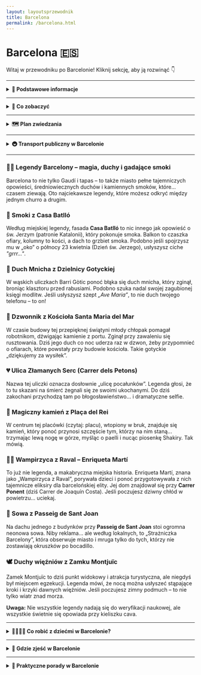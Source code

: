 ```yaml
---
layout: layoutsprzewodnik
title: Barcelona
permalink: /barcelona.html
---
```


# Barcelona 🇪🇸 

Witaj w przewodniku po Barcelonie! Kliknij sekcję, aby ją rozwinąć 👇


---

<details>
      <summary><strong>📌 Podstawowe informacje</strong></summary>

    <h3>🏔️ BARCELONA</h3>
    <p>Barcelona to miasto kontrastów: gotyckie zaułki, futurystyczne cuda Gaudiego i plaże w samym sercu miasta. Tu codzienność pachnie kawą, tapasami i morską bryzą. Idealna dla miłośników architektury, jedzenia i życia w zwolnionym tempie (ale bez przesady).</p>

    <h3>✈️ Jak się dostać?</h3>
    <p>Jeśli wybierasz się do Barcelony z Polski, najlepszą opcją jest lot samolotem. W zależności od miejsca, z którego startujesz, masz kilka opcji. Główne lotniska w Polsce, które oferują bezpośrednie połączenia do Barcelony to:</p>
    <ul>
      <li><strong>Warszawa:</strong> Lotnisko Chopina (WAW) - Z Warszawy regularnie latają tanie linie Ryanair oraz Wizz Air. Czas lotu to około 3 godziny.</li>
      <li><strong>Kraków:</strong> Lotnisko Balice (KRK) - Tanie linie takie jak Ryanair czy Wizz Air oferują loty do Barcelony kilka razy w tygodniu.</li>
      <li><strong>Gdańsk:</strong> Lotnisko im. Lecha Wałęsy (GDN) - Ryanair ma tu regularne połączenia do Barcelony, co sprawia, że Gdańsk staje się coraz popularniejszym punktem wyjazdowym.</li>
      <li><strong>Wrocław:</strong> Lotnisko Strachowice (WRO) - Tutaj Ryanair i Wizz Air oferują tanie bilety na trasie Wrocław-Barcelona.</li>
    </ul>
    <p>Większość połączeń z Polski to loty bezpośrednie, więc oszczędzisz czas. Czasami warto sprawdzić również opcje z przesiadkami, szczególnie gdy szukasz tańszych biletów.</p>

    <h3>🛫 Lotniska</h3>
    <p>Główne lotnisko Barcelony to <strong>Barcelona-El Prat (BCN)</strong>, które znajduje się tylko 12 km od centrum miasta. Z lotniska do miasta możesz dostać się:</p>
    <ul>
      <li><strong>Metrem:</strong> Linią L9 (pomarańczowa linia) – podjeżdżasz w 30 minut do centrum.</li>
      <li><strong>Autobusem:</strong> Aerobus – szybki i wygodny autobus, który łączy lotnisko z Placa Catalunya w około 35 minut.</li>
      <li><strong>Taksówką:</strong> Podróż taksówką kosztuje około 30-35 euro, a dojazd do centrum trwa około 20 minut, w zależności od ruchu.</li>
    </ul>
    <p>Warto dodać, że czasami tanie linie lotnicze latają na <strong>lotnisko Girona (GRO)</strong> lub <strong>Reus (REU)</strong>, które są oddalone od Barcelony o około 100 km. Z tych lotnisk kursują autobusy do Barcelony, ale podróż trwa około 1,5 godziny.</p>

    <h3>🏖️ Życie w Barcelonie</h3>
    <p>Dzień zaczyna się późno, a kończy jeszcze później. Obiad po 14:00, kolacja po 21:00 — i nikt się tym nie przejmuje. Latem ciepło jak w piekarniku, zimą chłodno, ale bez dramatów. Ludzie są przyjaźni, a kieszonkowcy szybsi niż Twoja reakcja na "okazję".</p>

  </details>

---

<details>
     <summary><strong>🏰 Co zobaczyć</strong></summary>

<details>
    <summary><strong>⛪ Sagrada Família-czyli "wciąż w budowie, ale już legendarna"</strong></summary>
    <p><strong>Współrzędne:</strong> <em>41.4036° N, 2.1744° E</em></p>
       
      <p>Wyobraź sobie, że Gaudí wpadł na pomysł zbudowania kościoła, który wygląda jak z innej planety. I tak powstała Sagrada Família, której budowa zaczęła się w 1882 roku, a skończyć się ma… nie wiadomo kiedy. Tak, to nie żart – ta budowla to prawdziwa długoterminowa inwestycja! W każdym razie, nawet bez zakończenia prac, jest absolutnym must-see w Barcelonie. </p>
<p>Wieże, które wyglądają jak olbrzymie, kaktusowe wzniesienia, fasady, które wcale nie przypominają tradycyjnych ścian kościelnych, a wnętrze, które przypomina katedrę, którą zaprojektowałby Picasso, gdyby miał ochotę zostać architektem. Sagrada Família to prawdziwy majstersztyk, który łączy elementy gotyku z fantastyką. Po prostu nie możesz tego pominąć – jeśli chcesz poczuć się jakbyś trafił do innej rzeczywistości!</p>
<p>A jeśli myślisz, że to tylko turystyczny punkt, to wiedz, że miejscowi traktują ją jak swoją dumę narodową. Więc jeśli chcesz uniknąć typowej turystycznej pułapki, spróbuj zatrzymać się na chwilę i patrzeć na szczegóły. Znajdziesz tu mnóstwo symboliki religijnej, ale także dziwacznych elementów, które nie do końca pasują do tradycyjnego kościoła. Warto zarezerwować bilety online, bo kolejki mogą przyprawić o zawrót głowy, a podczas zwiedzania wnętrza polecam nie tylko podziwiać witraże, ale i rozglądać się na boki – każdy szczegół ma swoją historię!</p>
<p>W skrócie: Sagrada Família to miejsce, które wciągnie cię na długo – nawet jeśli nie jesteś fanem architektury, Gaudí zadba o to, żebyś poczuł się jak w bajce. Ale pamiętaj – tu nie ma czegoś takiego jak „ostatni szlif”, bo ta budowla żyje i zmienia się na naszych oczach. Może i nie jest skończona, ale już teraz można powiedzieć, że jest absolutnym klejnotem Barcelony. W końcu, jak coś jest w budowie przez ponad 140 lat, to chyba mówi samo za siebie!</p>
</details>

<details>
    <summary><strong>🎨 Park Güell – Kolorowy Ogród!</strong></summary>
    <p><strong>Współrzędne:</strong> <em>41.4145° N, 2.1527° E</em></p>

    <p>Jeśli Gaudí miałby zaplanować idealny park do odpoczynku po ciężkim dniu w Barcelonie, to zdecydowanie wybrałby to miejsce. Park Güell to jak ogrodowa wersja Disneylandu, tylko zamiast miki i minnie, masz kolorowe mozaiki, a zamiast zamku – ławki, które wyglądają, jakby ktoś chciał je wyrzeźbić z klocków LEGO. I serio, to nie jest zwykły park – to kawałek sztuki, który postanowił zarazem być ogrodem. </p>
    <p>Po wejściu na teren parku od razu wita Cię olbrzymia mozaikowa jaszczurka. Tak, dobrze przeczytałeś: jaszczurka! I nie byle jaka – wygląda jak coś, co Gaudí stwierdził, że połączy z kosmiczną biżuterią. Na pewno nie spotkałeś jeszcze takiej jaszczurki na żadnym spacerze, no chyba że jesteś na safari, ale to już inna bajka.</p>
    <p>Jeśli będziesz miał ochotę usiąść na jednej z ław, to nie oczekuj zwykłej drewnianej siedzonki – Gaudí postanowił, że trzeba połączyć wygodę z kolorową magią. Ławki są krzywe, pełne mozaik i wyglądają tak, jakby ktoś pomyślał: „Czemu by nie zrobić z tego dzieła sztuki?” Cóż, Gaudí znał odpowiedź – czemu nie! A jeśli liczysz na miejsce do relaksu po intensywnym zwiedzaniu, to wiesz co? Właśnie tu możesz poczuć się jak na wakacjach, ale takich w kolorowym, surrealistycznym świecie. </p>
    <p>A co z widokiem? Ach, to już jest jak wisienka na torcie! Położony na wzgórzu park daje Ci widok na całe miasto – no bo czemu nie połączyć przyjemnego z pożytecznym? Oczywiście, nie obyło się bez kilku schodów i wzniesień, więc jeśli chcesz to zrobić w stylu Gaudíego, przygotuj się na lekki zadyszki – ale nie martw się, widok wynagrodzi każdy krok!</p>
    <p>Okej, kilka praktycznych wskazówek: wstęp do parku jest płatny, ale wiesz co? To Gaudí, musisz zapłacić, żeby poczuć tę bajkową magię. Poza tym, jeśli chcesz zobaczyć najfajniejsze zakamarki, najlepiej kupić bilety z wyprzedzeniem, bo inaczej będziesz musiał walczyć z turystycznymi tłumami (a nikt tego nie lubi). I pamiętaj – najlepsze zdjęcia zrobisz nie w standardowym selfie, ale przy mozaikowych jaszczurkach i zakręconych ławkach – na pewno zaszalejesz na Instagramie! </p>
    <p>Podsumowując: Park Güell to miejsce, w którym przyroda i sztuka spotykają się, żeby stworzyć coś zupełnie nieoczywistego. A jeśli kiedykolwiek pomyślałeś, że parki są nudne – to zapewniam cię, że tu na pewno tak nie będzie. W końcu kto by pomyślał, że park może wyglądać jak coś, co wyszło z wyobraźni artysty z przyszłości? Czas na wędrówkę po kolorowym świecie Gaudíego!</p>
</details>


<details>
    <summary><strong>🏛️ Dzielnica Gotycka (Barri Gòtic) – Gdzie historia i magia spotykają się na wąskich uliczkach!</strong></summary>
    <p><strong>Współrzędne:</strong> <em>41.3839° N, 2.1763° E</em></p>
        
<p>Barri Gòtic to jak podróż w czasie – tylko zamiast wehikułu czasu, masz do dyspozycji zabłąkane wąskie uliczki, które mogą z łatwością zmylić turystów (i miejscowych!). To miejsce, gdzie możesz poczuć się jak średniowieczny bohater, który przypadkowo trafił do XXI wieku. Ulice są pełne tajemnic, a każda kamienna ściana ma swoją historię do opowiedzenia – jeśli potrafisz ją wyczytać z jej zmarszczek i pęknięć. </p>
<p>Nie daj się jednak zmylić średniowiecznemu klimacikowi – mimo że Barri Gòtic jest jak zamek z bajki, to nie oczekuj tu księżniczek ani smoków (chyba że zapytasz kogoś o drogę, to może poczujesz się jak smoczy łowca w labiryncie). Warto zgubić się w tych uliczkach, bo każda z nich kryje jakieś niespodzianki: od katedry św. Eulalii po ukryte kawiarnie, które serwują najlepsze churros w Barcelonie. </p>
<p>Jeśli chodzi o zabytki, Barri Gòtic nie zawodzi. Przejdź się wzdłuż Placu Królewskiego, zerknij na gotyckie łuki, a potem wzbierz się na mały spacer do Katedry Św. Eulalii – jej witraże i gotycki styl sprawiają, że czujesz się jak na planie historycznego filmu (a przynajmniej chcesz pozować do zdjęć, jakbyś właśnie z niego wyszedł). </p>
<p>A jeśli myślisz, że jest tu tylko historia, to się grubo mylisz! W okolicach Barri Gòtic znajdziesz mnóstwo modnych barów, sklepików z pamiątkami i miejsc, które sprawiają, że turystyka ma też swoje nowoczesne oblicze. Więc tak, może i poczujesz się jak w średniowieczu, ale nie zapominaj, że wciąż jesteś w Barcelonie – a to miasto ma naprawdę dobry smak w połączeniu z historią.</p>
<p> W skrócie: Barri Gòtic to miejsce, które czaruje swoją atmosferą – stare kamienice, wąskie zaułki i niepowtarzalny klimat. Idealne do zgubienia się na kilka godzin i poczucia się jak bohater w średniowiecznej opowieści, tylko że bez smoka (no, chyba że chodzi o tłum turystów!).</p>
    
</details>

<details>
    <summary><strong>🌊 Plaża Barceloneta – piasek</strong></summary>
    <p><strong>Współrzędne:</strong> <em>41.3764° N, 2.1920° E</em></p>
            
      <p>Plaża Barceloneta to prawdziwa barcelońska ikona, która łączy miejską energię z nadmorskim relaksem. Piękny złocisty piasek, ciepła woda Morza Śródziemnego i widok na port – wszystko to sprawia, że jest to miejsce, które warto odwiedzić, nawet jeśli Twoje plany obejmują tylko godzinny odpoczynek. To tu spotkasz turystów, biegaczy, rowerzystów, a także lokalnych mieszkańców, którzy spędzają czas na plaży jakby to był ich drugi dom.</p>
<p>Możesz odpoczywać na leżaku, cieszyć się kąpielą w morzu lub po prostu przejść się wzdłuż promenady, podziwiając widoki i tętniące życiem okolice. Jeśli masz ochotę na prawdziwie barceloński klimat, zatrzymaj się w jednej z plażowych knajpek, spróbuj świeżej paelli lub innych owoców morza, a na zakończenie dnia zamów kieliszek orzeźwiającej sangrii – najlepiej w towarzystwie zachodzącego słońca, które sprawi, że ten moment będzie miał w sobie coś magicznego. </p>
<p>Oczywiście, Barceloneta to nie tylko relaks – to także miejsce pełne życia. O poranku wielu Barcelonczyków przychodzi tu na poranny jogging, a później plaża zamienia się w przestrzeń dla tych, którzy pragną skorzystać z uroków słońca i morza. Na plaży znajdziesz także liczne miejsca do gry w siatkówkę plażową, czy po prostu spędzania czasu z rodziną i przyjaciółmi. A jeśli marzysz o chwili dla siebie, wystarczy, że znajdziesz kawałek piasku i zanurkujesz w relaksie.</p>
<p>Wieczorem plaża zmienia się w magiczne miejsce – z każdą minutą słońce opada coraz niżej, malując niebo w odcieniach różu i pomarańczu. To idealny czas na spacer wzdłuż brzegu, a potem na chłodne piwo lub właśnie wspomnianą sangrię, którą pijesz, patrząc, jak niebo wchodzi w noc. Wokół zapada spokój, ale atmosfera tętni życiem, gdy ludzie zaczynają zbierać się na relaksujące wieczory nad morzem.</p>
<p>Plaża Barceloneta to także doskonała baza wypadowa do dalszego zwiedzania Barcelony, ale pamiętaj – nie spiesz się! Czas spędzony na tej plaży to nie tylko opalanie się, ale również zatrzymanie się na chwilę, by poczuć rytm tego miasta. A jeśli nie chcesz wracać do hotelu, to nie martw się – Barcelona ma dla Ciebie jeszcze wiele niespodzianek po zmroku!</p>  
</details>

<details>
    <summary><strong>🏰 Zamek Montjuïc</strong></summary>
    <p><strong>Współrzędne:</strong> <em>41.3636° N, 2.1656° E</em></p>

<p>Zamek Montjuïc to nie tylko historyczna twierdza, ale również miejsce, z którego roztacza się jeden z najlepszych widoków na Barcelonę – a w dodatku bez potrzeby wspinania się na najwyższe szczyty! Zamek, który stoi dumnie na wzgórzu Montjuïc, oferuje nie tylko ciekawą lekcję historii, ale także okazję, by poczuć się jak wojownik w średniowieczu... tylko że zamiast tarczy trzymasz aparat fotograficzny, bo widoki są naprawdę godne uwiecznienia.</p>
<p>Jest to miejsce pełne tajemnic, z małymi fortami, murami i basztami, które wytrzymały niejedną burzę (nie wspominając o licznych oblężeniach). Zamek pełnił różne funkcje na przestrzeni wieków – od twierdzy wojskowej po więzienie, ale dziś, na szczęście, pełni rolę atrakcji turystycznej, w której można spacerować i robić zdjęcia w iście "królewskim" stylu.</p>
<p>A jak już wspomniałem, wjazd na górę to prawdziwa przygoda – albo zdecydować się na spacer (jeśli masz dużo energii), albo wybrać wygodną opcję – kabelkę! Nie, nie ta z kiosku z pamiątkami – chodzi o kolejkę linową, która wznosi Cię na samą górę, zapewniając widok, który sprawi, że poczujesz się jak część jakiegoś średniowiecznego filmu. A po dotarciu na szczyt? Panoramiczny widok na Barcelonę, port i Morze Śródziemne – absolutnie zapierający dech!</p>
<p>Jeśli masz ochotę na chwilę odpoczynku po spacerze po zamku, nie zapomnij o ogrodach wokół. Montjuïc to także miejsce pełne zieleni, idealne na relaks przy widoku na miasto. I chociaż zamek może nie ma smoka, to ma za to coś, czego nie spotkasz w żadnej bajce – historyczną atmosferę, która w połączeniu z widokiem na Barcelonę sprawia, że poczujesz się jak odkrywca w pełnej krasie. </p>
<p>W skrócie: Zamek Montjuïc to jedno z tych miejsc, które łączą historię, piękno i widoki. To idealna okazja, by połączyć naukę z przyjemnością (i to bez wspinania się po stromych wzgórzach, jeśli nie masz ochoty na wyzwania!).</p>
</details>

<details>
    <summary><strong>🛍️ La Rambla – Ulica...!</strong></summary>
    <p><strong>Współrzędne:</strong> <em>41.3809° N, 2.1730° E</em></p>
        
<p>La Rambla to serce Barcelony – szeroka, pełna ludzi, straganów i kawiarni ulica, która zdaje się nie mieć końca. To tutaj znajdziesz turystów, lokalnych mieszkańców, ulicznych artystów i sprzedawców, którzy nie wiedzą, co to „przerwa na kawę”. Można by powiedzieć, że to najlepsze miejsce na to, by poczuć puls miasta – dosłownie! Od rana do wieczora, La Rambla żyje pełnią życia, a Ty, jako turysta, masz okazję zanurzyć się w tej kolorowej, nieco chaotycznej atmosferze.</p>
<p>Jest to także świetne miejsce, by poczuć się jak prawdziwy barcelończyk – przechadzając się wśród straganów z kwiatami, pamiątkami, a także szukając prawdziwego skarbu – przepysznych tapas. No i oczywiście, nie zapomnij zatrzymać się na chwilę przy ulicznych artystach. Tutaj znajdziesz malarzy, tancerzy flamenco, a także tych, którzy potrafią zaskoczyć Cię swoją kreatywnością. To miejsce, w którym z pewnością nie będziesz się nudzić – za każdym rogiem czeka coś nowego.</p>
<p>Chociaż La Rambla to idealne miejsce do spacerów, pamiętaj, że to też mekka dla turystów. Zatem, gdy już poczujesz się zmęczony wędrówką, zawsze możesz usiąść w jednej z uroczych kawiarni i spróbować lokalnych przysmaków. Warto też zajrzeć do Mercado de la Boqueria – kolorowego, pełnego smaków i zapachów rynku, który wprost woła o to, by spróbować wszystkiego, co ma do zaoferowania. I tak, możemy to powiedzieć – jeśli nie próbujesz hamulca w Boquerii, to nie byłeś na La Rambli!</p>
<p>Wieczorem La Rambla zmienia się w trochę inny świat – świat, który żyje barwami świateł, muzyki i zapachów. Wciąż tętniąca życiem, ale nieco bardziej leniwa, bardziej romantyczna. To wtedy, gdy spacerując wzdłuż tej najsłynniejszej ulicy, czujesz, że Barcelona rozświetla się nie tylko lampami, ale i atmosferą. Wieczorny spacer po La Rambli to prawdziwie magiczny moment – wtedy naprawdę poczujesz, że jesteś w stolicy Katalonii.</p>
<p>Podsumowując: La Rambla to ulica, która nie pozwoli Ci przejść obojętnie. To miejsce, gdzie wszystko się dzieje, gdzie czujesz się częścią tego barcelońskiego spektaklu. Jeśli nie byłeś na La Rambli, to jakbyś nie odwiedził Barcelony!</p>
 
</details>

<details>
    <summary><strong>🍓 Mercat de Sant Josep de la Boqueria – Raj dla smakoszy</strong></summary>
<p><strong>Współrzędne:</strong> <em>41.3826° N, 2.1722° E</em></p>

   <p>Jeśli chcesz poczuć prawdziwy smak Barcelony (i nie chodzi tu tylko o sangrię!), to Mercat de la Boqueria jest absolutnie obowiązkowym punktem na Twojej liście. Ten kolorowy, pełen zapachów i smaków rynek spożywczy to prawdziwy raj dla każdego, kto kocha jedzenie – i to nie tylko na talerzu, ale i w powietrzu! Znajdziesz tu wszystko: od świeżych owoców morza, przez warzywa, po najdziwniejsze przyprawy, które prawdopodobnie nie miałyby prawa istnieć, gdyby nie fantazja katalońskich kucharzy.</p>
<p>Przechadzając się po stoiskach, poczujesz się jak dziecko w sklepie z cukierkami – w końcu, kto by się nie ucieszył z miski świeżych jagód, pachnących truskawek, a do tego pysznych owoców tropikalnych, których nawet nie możesz wymówić po katalońsku? Ale nie martw się, tu wszyscy są przyjaźni, a język jedzenia jest uniwersalny. Zatrzymaj się przy stoisku z lokalnymi wędlinami, spróbuj jamónu ibérico (jeśli nie spróbujesz, to chyba nie byłeś w Hiszpanii!) lub zanurz się w oceanie oliwek – najlepszych, jakich nie znajdziesz w żadnym supermarkecie.</p>
<p>A jeśli jesteś fanem gotowania, to Boqueria to także kopalnia inspiracji! Możesz nie tylko kupić produkty, ale też spróbować lokalnych przysmaków na miejscu. Warto usiąść przy jednym ze stołów, zamówić przepyszną paellę lub tapas, a potem zanurzyć się w atmosferze tego niezwykłego miejsca. I tak, w tym miejscu nie da się nie poczuć się jak prawdziwy barceloński smakosz – a co najlepsze, możesz od razu zobaczyć, jak kulinarne czary się dzieją.</p>
<p>Jest tu także mnóstwo stoisk z sokami, smoothie i świeżymi owocami, które świetnie orzeźwiają w upalne dni. Idealne na chwilę odpoczynku, kiedy po godzinach zwiedzania zaczynasz czuć, że odrobina energii z owoców tropikalnych jest dokładnie tym, czego potrzebujesz, by przejść na kolejny poziom odkrywania Barcelony.</p>
<p>Boqueria to nie tylko targ, to także kawałek kultury, w którym Barcelona oddaje hołd swojej pasji do jedzenia i lokalnym tradycjom. Jeśli kochasz dobre jedzenie, będziesz tu jak w niebie – a jeśli nie, to przygotuj się na totalną zmianę zdania!</p>

</details>

<details>
    <summary><strong>🏟️ Camp Nou – po prostu STADION</strong></summary>
    <p><strong>Współrzędne:</strong> <em>41.3809° N, 2.1228° E</em></p>

    <p>Camp Nou to nie tylko stadion – to świątynia piłki nożnej, mecca dla każdego fana FC Barcelony. I nie ważne, czy jesteś zagorzałym kibicem, czy po prostu turystą, który nie zna się na piłce nożnej – wchodząc na ten stadion, poczujesz się, jakbyś stąpał po świętej ziemi. To tutaj padają najpiękniejsze bramki, to tu rozbrzmiewa "Visca el Barça" (choć prawdopodobnie nie zaśpiewasz tego jak Lionel Messi, ale próbuj!), a emocje sięgają zenitu podczas każdego meczu.</p>
<p>Jeśli wiesz, co to znaczy „dobry mecz” (a jeśli nie, to znaczy, że po wizycie w Camp Nou na pewno się dowiesz), to koniecznie wybierz się na wycieczkę po stadionie. Bo stadion to nie tylko boisko – to także muzeum, które przeniesie Cię przez historię Barçy. Zobaczysz trofea, które wygrywała drużyna, koszulki legend takich jak Messi, Xavi czy Iniesta i poczujesz się, jakbyś był częścią tej historii. To doświadczenie dla każdego fana, który choć raz marzył o tym, by poczuć się jak gwiazda.</p>
<p>Warto wiedzieć, że Camp Nou nie jest tylko dla tych, którzy rozumieją zasady futbolu. To także dla tych, którzy po prostu chcą poczuć tę atmosferę – wyobraź sobie, że siedzisz na trybunach, a tłum wiwatuje, bo właśnie padła bramka (i może nawet sam Messi strzelił – ale kto wie, bo Barcelona ma wielu wspaniałych graczy!). Nawet jeśli nie masz pojęcia, co to jest „offside”, to po wizycie w Camp Nou zrozumiesz, co to znaczy pasja do piłki nożnej.</p>
<p>A jeśli uda Ci się złapać mecz w czasie swojej wizyty, to przygotuj się na prawdziwe emocje! Stadion tętni życiem, a kibice Barçy to prawdziwi mistrzowie w kibicowaniu – z szalikiem w ręku i gardłami gotowymi na głośny doping. A po meczu? Będziesz musiał jeszcze długo opowiadać wszystkim, jak to było – bo Camp Nou to przeżycie, które zostaje z Tobą na długo.</p>
<p>Podsumowując: Camp Nou to nie tylko stadion – to prawdziwe przeżycie dla każdego, kto kocha piłkę nożną, Barcelonę, a nawet dla tych, którzy po prostu chcą poczuć tę niesamowitą atmosferę. Kiedy już tam będziesz, na pewno poczujesz się jak część jednej z najwspanialszych drużyn piłkarskich na świecie.</p>
 
</details>

<details>
  <summary><strong>🏛️ Łuk Triumfalny w Barcelonie – Tu nikt z nikim nie walczył. Po prostu postawili łuk na chwałę piękna!</strong></summary>
  <p><strong>📍 Współrzędne:</strong> 41.3911° N, 2.1807° E</p>
   <p>Łuk Triumfalny w Barcelonie to nie tylko pomnik, to także duma miasta, która jak na ironię... nie została zbudowana na cześć żadnej bitwy! Tak, dokładnie – żadnego wroga nie pokonano, nikt nie został spektakularnie zwyciężony. Ten elegancki czerwony łuk powstał w 1888 roku na potrzeby Wystawy Światowej, by powitać gości i pokazać, że Katalończycy potrafią zrobić wrażenie bez potrzeby wyciągania mieczy. Szacunek, prawda?</p>
  <p>W dodatku, zamiast standardowej militarnej pompy, łuk ozdobiono motywami symbolizującymi rolnictwo, przemysł, handel i sztukę. Czyli takie "Witamy, u nas jest fajnie!" w kamiennej wersji. Idąc aleją Passeig de Lluís Companys pod sam łuk, masz okazję zrobić sobie zdjęcie, na którym wyglądasz jak prawdziwy zwycięzca życia – nawet jeśli jedyne, co wygrałeś dziś, to ostatnie miejsce w kolejce po lody.</p>
  <p>To także idealne miejsce na mały spacer, piknik albo chwilę chilloutu. Możesz przysiąść na trawie, napić się kawy z pobliskiej kawiarenki i poczuć ten luz, który w Barcelonie wchodzi w żyły szybciej niż sangria po zachodzie słońca. A przy dobrej pogodzie (czyli prawie codziennie), Łuk Triumfalny wygląda jeszcze bardziej bajecznie na tle błękitnego nieba.</p>
  <p>Podsumowując: jeśli chcesz poczuć się jak zdobywca Barcelony bez konieczności wchodzenia na żadną górę – ten łuk czeka na Ciebie z otwartymi ramionami. No dobra, z otwartym przejściem!</p>
</details>

<details>
  <summary><strong>🌳 Parc dels Til·lers – Mały zielony azyl</strong></summary>
  <p><strong>📍 Współrzędne:</strong> 41.3878° N, 2.1915° E</p>
  <p>Jeśli marzysz o chwili spokoju w Barcelonie (tak, da się!), to Parc dels Til·lers czeka na Ciebie z otwartymi ramionami... a właściwie z otwartymi alejkami pachnącymi lipami. Niby niewielki, niby niepozorny, a jednak potrafi zatrzymać na chwilę nawet najbardziej rozbieganych turystów.</p>
  <p>W samym środku parku znajdziesz uroczą fontannę — nie taką spektakularną jak Font Màgica na Montjuïc, ale za to szczerze kojącą. Idealne miejsce, żeby usiąść, zamknąć oczy i przez chwilę udawać, że jesteś lokalnym poetą lub bohaterem slow-motion reklamy wody mineralnej. Plusk wody, cień lip i lekki wietrzyk – to wszystko sprawia, że aż chce się wyciągnąć nogi, otworzyć książkę albo po prostu kontemplować życie, czyli robić to, w czym Hiszpanie są absolutnymi mistrzami.</p>
  <p>Pro tip: weź sobie małą kawę na wynos albo butelkę sangrii (dla bardziej zaawansowanych podróżników) i zrób własny mini-piknik. W Barcelonie nawet takie drobne momenty mają smak wakacyjnej magii!</p>
</details>

<details>
  <summary><strong>🏛️ Plaça d'Espanya – wielkie rondo</strong></summary>
  <p><strong>📍 Współrzędne:</strong> 41.3750° N, 2.1492° E</p>
  <p>Jeśli myślisz, że ronda są nudne, to jeszcze nie widziałeś tego barcelońskiego kolosa! Tu asfalt tańczy wokół gigantycznej fontanny, a każda uliczka wygląda jak zaproszenie do kolejnej przygody.</p>
  <p>Plac powstał na Wystawę Światową w 1929 roku i od tamtej pory nieźle się trzyma, dumnie pokazując turystom i mieszkańcom, że rozmach to drugie imię Barcelony. Kręcą się tu autobusy, skutery, taksówki, a w powietrzu unosi się ten niepowtarzalny miks miejskiego chaosu i hiszpańskiego luzu.</p>
  <p>Na środku znajdziesz dostojną fontannę, która wygląda jak scenografia do antycznego spektaklu. Serio, gdybyś ubrał się w togę i zrobił poważną minę, nikt by się nawet nie zdziwił. Chociaż bardziej prawdopodobne jest to, że po prostu będziesz próbować nie zostać rozjechanym przez zachwyconych kierowców szukających najlepszego miejsca na zdjęcie.</p>
  <p>Rzut beretem stąd widać także **Arenas de Barcelona** — dawną arenę walk byków, którą Hiszpanie zamienili w centrum handlowe, bo nawet byki w Barcelonie wiedzą, że czasem warto zmienić branżę. Wjedź windą na dach i zobacz panoramę placu z góry — gwarantowane „wow” i świetne miejsce na selfie bez tłumu w tle.</p>
  <p>Gdy słońce zacznie chylić się ku zachodowi, koniecznie idź w stronę alei prowadzącej na wzgórze Montjuïc. Wieczorem rusza tam **Magiczna Fontanna** — spektakl światła, muzyki i wody, który sprawia, że nawet największy sceptyk zamienia się w zachwyconego dziecka. A jeśli zabierzesz ze sobą butelkę sangrii i coś dobrego do podgryzania, masz szansę na własną prywatną fiestę pod gwiazdami.</p>
  <p>Podsumowując: Plaça d'Espanya to taki barceloński start do wielkich rzeczy. Zaczniesz tu spacer, a skończysz... kto wie? W Barcelonie wszystko jest możliwe!</p>
</details>


<details>
  <summary><strong>⚓ Port w Barcelonie – szum fal</strong></summary>
  <p><strong>📍 Współrzędne:</strong> 41.3727° N, 2.1840° E</p>
  <p>Spacer po porcie to taki obowiązkowy punkt programu — trochę jak tapas do wina albo siesta po obiedzie. Z jednej strony eleganckie jachty, które wyglądają, jakby każdy z nich miał własnego szefa kuchni i masażystę. Z drugiej strony wędrowcy z plecakami, rowerzyści i sprzedawcy kokosów, bo przecież w Barcelonie wszyscy mieszczą się w jednym kadrze życia.
  Tutaj nikt się nie spieszy — czas płynie wolniej, a fale leniwie rozbijają się o nabrzeże, jakby chciały ci powiedzieć: „Zwolnij, jesteś na wakacjach!”.</p>
  <p>Masz ochotę na coś więcej? Wskocz na drewniany mostek Rambla de Mar, który lekko kołysze się pod nogami, i poczuj się jak prawdziwy odkrywca zmierzający do skarbów Starego Portu. A jeśli złapie Cię głód przygody (albo zwykły głód), w pobliżu czeka Oceanarium i mnóstwo restauracji serwujących owoce morza tak świeże, że chyba jeszcze pamiętają pływanie.</p>
  <p>W okolicy znajdziesz też pomnik Kolumba, który z wyciągniętą ręką wskazuje... nie, nie Amerykę. Raczej najbliższy bar z tapasami. 😉</p>
  <p>Wieczorem port nabiera magicznego klimatu — światła odbijają się w wodzie, słychać szum rozmów i stukot kieliszków, a nad głowami leniwie przemykają mewy. Idealne miejsce na powolny spacer, szybkie lody albo marzenia o kupnie jachtu... choćby na chwilę!</p>
<p>Chcesz widok jak z pocztówki? Usiądź na ławce, zamów kawę (albo coś mocniejszego — jesteśmy na urlopie!), i obserwuj, jak słońce powoli chowa się za linią jachtów, barwiąc niebo na wszystkie możliwe odcienie różu i pomarańczu. Barceloneta tętni wtedy innym życiem, a morze zaczyna szepczeć swoje wieczorne historie.</p>
<p>Podsumowując: Port w Barcelonie to idealne miejsce, żeby na chwilę zgubić mapę, dać się ponieść chwili... i może nawet zaplanować kolejną podróż. Bo w takim miejscu trudno się nie zakochać!</p>

</details>
   
<details>
    <summary><strong>🕵️‍♂️ Sekretne miejsca Barcelony</strong></summary>

<details>
        <summary><strong>⛲ Plac Sant Felip Neri</strong></summary>
        <p>📍 Współrzędne: 41.3832, 2.1755</p>
        <p>Maleńki, cichy plac z dramatyczną historią i śladami po kulach. Łap melancholię między kawą a paellą.</p>
        <p><strong>Dojazd:</strong> Metro Jaume I (L4) lub Liceu (L3)</p>
</details>

<details>
        <summary><strong>🌿 Ogrody Mossèn Costa i Llobera</strong></summary>
        <p><strong>📍 Współrzędne:</strong> 41.3680° N, 2.1655° E</p>
        <p>Jeśli kiedykolwiek marzyłeś o spacerze po pustyni... w środku Barcelony, to witaj w Ogrodach Mossèn Costa i Llobera! Kaktusy wszędzie, klimat jak z westernu i niemal zerowe tłumy. Idealne miejsce, by złapać oddech... i zrobić selfie z kaktusem większym od siebie.</p>
</details>

<details>
        <summary><strong>🏰 Bunkers del Carmel</strong></summary>
        <p><strong>📍 Współrzędne:</strong> 41.4180° N, 2.1650° E</p>
        <p>Chcesz zobaczyć najlepszą panoramę Barcelony? Zapomnij o drogich tarasach widokowych! Wspinaj się na Bunkers del Carmel — dawne fortyfikacje z czasów wojny domowej, dziś mekka pikników, gitarowych koncertów i zachodów słońca, które wyglądają jakby ktoś wylał złotą farbę na całe miasto.</p>
</details>

<details>
        <summary><strong>🌊 Plaża Platja de la Mar Bella</strong></summary>
        <p><strong>📍 Współrzędne:</strong> 41.4040° N, 2.2080° E</p>
        <p>Marzysz o plażowaniu z dala od selfie-sticków i wielkich parawanów? Platja de la Mar Bella to idealne miejsce! Czasem trochę alternatywne, czasem szalone, ale zawsze z luzem i uśmiechem. Poza tym — sangria smakuje tu lepiej. Naukowo udowodnione (przez lokalnych plażowiczów).</p>
</details>

<details>
        <summary><strong>🕍 Plac Sant Felip Neri</strong></summary>
        <p><strong>📍 Współrzędne:</strong> 41.3836° N, 2.1757° E</p>
        <p>Ukryty klejnot w samym sercu Dzielnicy Gotyckiej. Cisza, historia i delikatne echo dawnych czasów. Idealne miejsce, by na chwilę usiąść, zamknąć oczy i poczuć Barcelonę bez gwaru i pośpiechu.</p>
</details>

<details>
        <summary><strong>🚇 Stacja metra „fantom” Gaudí</strong></summary>
        <p>Stacja metra, której nie otwarto! Tajemnicze perony ukryte pod linią L5. Idealne dla miłośników miejskich legend.</p>
        <p><strong>Dojazd:</strong> Metro Sagrada Família (L2, L5) — stacja ukryta obok!</p>
        <p>📍 Współrzędne: 41.4036, 2.1744</p>
</details>

<details>
        <summary><strong>🪞 Magiczny sklep El Rei de la Màgia</strong></summary>
        <p>Najstarszy sklep z magią w Barcelonie. Od kapeluszy po królicze sztuczki — kupisz tam wszystko oprócz własnego zniknięcia.</p>
        <p><strong>Dojazd:</strong> Metro Urquinaona (L1, L4)</p>
        <p>📍 Współrzędne: 41.3891, 2.1726</p>
</details>

<details>
        <summary><strong>🧙‍♂️ Ulica Carrer de les Mosques</strong></summary>
        <p>Wąziutka uliczka z tajemniczą nazwą („ulica much”) i średniowiecznym klimatem. Idealne miejsce na mikro przygodę!</p>
        <p><strong>Dojazd:</strong> Metro Jaume I (L4)</p>
        <p>📍 Współrzędne: 41.3843, 2.1790</p>
</details>
</details>
</details>
      
---

<details>
  <summary><strong>🗺️ Plan zwiedzania</strong></summary>

  <details>
  <summary><strong>📅 Plan zwiedzania Barcelony – 1 dzień</strong></summary>

  <<p><strong>Styl:</strong> Spacerowy z opcją „ochów” przy każdej mozaice. Idealny na pierwszy kontakt z miastem i poczucie jego klimatu.</p>

  <h3>Sagrada Família</h3>
  <p>Zaczynamy mocno – arcydzieło Gaudíego. Kup bilet wcześniej, bo kolejki są epickie. W środku wygląda jak kosmiczna katedra, a witraże robią robotę lepszą niż filtry na Instagramie.</p>

  <h3>Spacer po Avinguda Gaudí</h3>
  <p>Miły deptak z widokiem na bazylikę, prowadzący w stronę modernistycznego <strong>Szpitala Sant Pau</strong>. Tak, nawet szpital tu wygląda jak muzeum.</p>

  <h3>Passeig de Gràcia: Casa Batlló i Casa Milà (La Pedrera)</h3>
  <p>Przenieś się do świata falujących balkonów i kolorowych mozaik. Warto zajrzeć chociaż do jednej z tych kamienic (Batlló bardziej bajkowa, Milà bardziej surowa).</p>

  <h3>Obiad w okolicach Plaça de Catalunya</h3>
  <p>Tapasy? Paella? A może bocadillo z jamón ibérico? Wybierz coś lokalnego – siesta Ci się należy.</p>

  <h3>La Rambla i Mercat de la Boqueria</h3>
  <p>Spacer wśród tłumów, kwiatów, mimów i okazjonalnych kieszonkowców (pilnuj torebki!). Wpadnij do kolorowego targu Boqueria na sok z mango lub coś bardziej „zapachowego”.</p>

  <h3>Dzielnica Gotycka (Barri Gòtic)</h3>
  <p>Zgub się celowo w labiryncie średniowiecznych uliczek. Odwiedź <strong>Katedrę św. Eulalii</strong>, zajrzyj na <strong>Placa del Rei</strong> i poszukaj magicznego kamienia.</p>

  <h3> Chill przy Plaça Reial</h3>
  <p>Palmy, arkady, muzyka uliczna – idealne miejsce na kawę lub sangrię. Usiądź, patrz na ludzi i udawaj, że tu mieszkasz.</p>

  <h3>Kolacja / zachód słońca przy plaży Barceloneta</h3>
  <p>Zakończ dzień spacerem nad morzem. Usiądź przy jednej z nadmorskich knajpek, zamów tapas, a potem idź na plażę zobaczyć zachód słońca. Idealne zakończenie pierwszego dnia!</p>

  <p><strong>Bonus:</strong> Jeśli masz jeszcze siłę – zajrzyj do jednego z barów z muzyką flamenco albo przejdź się jeszcze raz nocą pod Sagradę – robi magiczne wrażenie.</p>
</details>

<details>
<summary><strong>📅 Plan zwiedzania Barcelony – 2 dzień</strong></summary>

  <p><strong>Styl:</strong> Relaks, kolory, kawiarnie i spacer wśród palm. Bez gonitwy – tylko dobre widoki i dobry nastrój.</p>

  <h3>🌳 Park Güell</h3>
  <p>Rozpocznij dzień od magicznego świata Gaudíego. Kolorowa salamandra, zakręcona ławka i bajkowe kolumny – to jak z wizji sennej architekta z fantazją. Kup bilet online, żeby uniknąć kolejek. Po zwiedzaniu – czas na kawę lub sok z pomarańczy przy wejściu.</p>

  <h3>🌿 Spacer po dzielnicy Gràcia</h3>
  <p>Po wyjściu z parku powędruj w dół do dzielnicy Gràcia. To małe miasteczko w mieście – pełne placyków, lokalnych barów i uliczek z muralami. Przysiądź na <strong>Plaça del Sol</strong> albo <strong>Plaça de la Vila de Gràcia</strong> i poobserwuj lokalne życie – tu dzieci bawią się na skwerach, a starsi panowie grają w domino.</p>

  <h3>🍴 Lunch w Gràcia</h3>
  <p>Wybierz jedną z tutejszych knajpek – są mniej turystyczne, bardziej domowe. Tapasy z patatas bravas, croquetas i tortilla española smakują tu jakoś lepiej. Możesz też spróbować kuchni wegańskiej, która ma tu silną reprezentację.</p>

  <h3>🏛️ Casa Vicens</h3>
  <p>Jeśli masz jeszcze ochotę na Gaudíego, zajrzyj do <strong>Casa Vicens</strong> – mniej znany, ale niesamowity dom w stylu orientalnym i modernistycznym. To jeden z jego pierwszych projektów i prawdziwy rarytas dla fanów architektury.</p>

  <h3>☕ Kawa i chill przy Passeig de Sant Joan</h3>
  <p>Na zakończenie dnia polecam spacer w stronę <strong>Passeig de Sant Joan</strong> – mniej zatłoczony niż Passeig de Gràcia, z przytulnymi kawiarniami i lodziarniami. Idealne miejsce na popołudniowy relaks i obserwację miejskiego życia z perspektywy stolika.</p>

  <p><strong>Opcjonalnie:</strong> Jeśli wieczorem masz jeszcze energię – rzut beretem stąd jest <strong>La Sagrada Família</strong>. Nawet jeśli już ją widziałeś – nocą podświetlona wygląda magicznie i można ją podziwiać z zewnątrz bez tłumów.</p>
</details>

<details>
<summary><strong>📅 Plan zwiedzania Barcelony – 3 dzień</strong></summary>
      
  <p><strong>Styl:</strong> Widoki, przyroda, trochę historii i leniwe spacery nad morzem. Idealne na trzeciego dnia, kiedy nogi już trochę protestują.</p>

  <h3>🚠 Wjazd na wzgórze Montjuïc</h3>
  <p>Rano wjedź na Montjuïc kolejką linową (teleferic) albo skorzystaj z funicularu. Widoki podczas przejazdu są już same w sobie atrakcją! Montjuïc to zielone wzgórze pełne ogrodów, muzeów i zamków.</p>

  <h3>🏰 Zamek Montjuïc</h3>
  <p>Na szczycie znajdziesz dawną fortecę z widokiem na cały port i miasto. Spaceruj po murach, zrób milion zdjęć i poczuj powiew historii (i wiatru).</p>

  <h3>🌺 Ogrody Montjuïc</h3>
  <p>Nie śpiesz się! Zajrzyj do Ogrodu Cactusów (Jardins de Mossèn Costa i Llobera) – setki kaktusów z całego świata, z widokiem na morze. Albo wybierz magiczne Jardins de Laribal, pełne fontann, schodków i cienia.</p>

  <h3>🎨 Fundacja Miró lub Narodowe Muzeum Sztuki Katalonii (MNAC)</h3>
  <p>Jeśli masz ochotę na odrobinę sztuki, zajrzyj do Fundacji Miró (sztuka nowoczesna) albo do ogromnego MNAC – samo wejście do muzeum wygląda jak pałac. Nawet jeśli nie chcesz zwiedzać wystaw, z placu przed MNAC rozciąga się fenomenalny widok na Barcelonę.</p>

  <h3>⛲ Magiczna Fontanna (Font Màgica)</h3>
  <p>Jeśli zostaniesz do wieczora, czeka Cię spektakl świateł, muzyki i wody przy Magicznej Fontannie. (Uwaga: pokazy odbywają się tylko w określone dni – warto sprawdzić wcześniej).</p>

  <h3>🌴 Spacer nadmorski przy Barcelonecie</h3>
  <p>Po południu lub wieczorem przejedź w stronę plaży Barceloneta. Spokojny spacer promenadą, lody albo drink w jednym z nadmorskich barów to idealne zakończenie dnia. Plaża, surfersi i zachód słońca – klasyka Barcelony.</p>

  <p><strong>Tip:</strong> Jeśli lubisz mniej turystyczne miejsca, idź dalej promenadą w stronę plaż <strong>Nova Icaria</strong> lub <strong>Bogatell</strong> – jest tam mniej tłoczno niż przy Barcelonecie.</p>
</details>

<details>
<summary><strong>📅 Plan zwiedzania Barcelony – 4 dzień</strong></summary>
  <p><strong>Styl:</strong> Odkrywanie mniej turystycznych miejsc, klimatyczne uliczki, lokalne bary, nietypowe widoki – Barcelona z innej perspektywy.</p>

  <h3>🏙️ El Born – artystyczna dzielnica</h3>
  <p>Rozpocznij dzień spacerem po El Born – wąskie uliczki, kawiarnie, sklepy z rękodziełem i sztuka na każdym rogu. Zatrzymaj się przy <strong>Santa Maria del Mar</strong> – gotyckiej perle z pięknymi witrażami i spokojnym wnętrzem. A potem wybierz się do <strong>Picasso Museum</strong> – po drodze zobaczysz także popularny <strong>Mercat del Born</strong> (stary rynek przekształcony w centrum kultury).</p>

  <h3>🧩 Bunkers del Carmel – widoki jak z pocztówki</h3>
  <p>Jeśli chcesz poczuć się jak lokalny, to Bunkers del Carmel to idealne miejsce. Niegdyś punkt obronny z czasów wojny domowej, dziś to świetne miejsce na piknik, spacer i absolutnie fenomenalne widoki na całe miasto. Z tego miejsca Barcelonę widać jak na dłoni – idealne na zdjęcia!</p>

  <h3>🍷 Lunch w Poblenou – hipsterska dzielnica</h3>
  <p>Przenieś się do Poblenou, gdzie sztuka i nowe technologie spotykają się z przemysłowym stylem. To doskonałe miejsce na lunch – znajdziesz tu mnóstwo klimatycznych restauracji i kawiarni. Polecam spróbować tapas w jednym z barów przy <strong>Rambla de Poblenou</strong>, a później zerknij na <strong>Parc del Centre del Poblenou</strong> – piękny park z rzeźbami i nowoczesną architekturą.</p>

  <h3>🏛️ Muzeum Designu w Poblenou</h3>
  <p>Jeśli masz ochotę na muzeum, to <strong>Muzeum Designu</strong> w Poblenou jest fantastyczną opcją. To połączenie sztuki użytkowej, grafiki i designu. Ekspozycje zmieniają się, więc warto zajrzeć. Jeśli nie masz ochoty na muzeum, przejdź się po okolicy i zobacz futurystyczne budynki, które kontrastują z tradycyjną Barceloną.</p>

  <h3>🌅 Zachód słońca na plaży Mar Bella</h3>
  <p>Kończ dzień na plaży Mar Bella, znanej z luźnej atmosfery i widoków na zachodzące słońce. To świetne miejsce na odpoczynek, zwłaszcza jeśli chcesz poczuć bardziej lokalny klimat. Wieczorem zrelaksuj się przy drinku lub po prostu posiedź na piasku, słuchając fal.</p>

  <p><strong>Tip:</strong> Mar Bella jest popularna wśród lokalnych, a mniej turystyczna niż Barceloneta – idealna na chwilę spokoju nad morzem.</p>
</details>


</details>

---

<details>
  <summary><strong>🚇 Transport publiczny w Barcelonie</strong></summary>
  <p>Barcelona to miasto, gdzie transport publiczny działa jak dobrze naoliwiona maszyna. Metro, autobusy, tramwaje, kolejki linowe – wszystko po to, byś mógł dotrzeć tam, gdzie chcesz, bez konieczności wynajmowania rydwanu.</p>

  <details>
    <summary><strong>🚆 Metro – szybciej niż corrida</strong></summary>
    <p>Metro w Barcelonie to 12 linii, które zawiozą Cię niemal wszędzie. Pociągi kursują często, więc nie musisz się spieszyć – kolejny przyjedzie za chwilę. Pamiętaj tylko, że linia L9 Sud prowadzi na lotnisko, ale wymaga specjalnego biletu.</p>
  </details>

  <details>
    <summary><strong>🚌 Autobusy – dla tych, którzy lubią widoki</strong></summary>
    <p>Autobusy w Barcelonie to ponad 100 linii dziennych i 30 nocnych. Idealne, jeśli chcesz podziwiać miasto zza szyby lub wracasz z imprezy o 3 nad ranem. Uważaj tylko na linie nocne – niektóre kursują rzadziej, więc sprawdź rozkład.</p>
  </details>

  <details>
    <summary><strong>🚋 Tramwaje – powrót do przyszłości</strong></summary>
    <p>Tramwaje Trambaix i Trambesòs to nowoczesne pojazdy, które łączą różne części miasta. Jeśli chcesz poczuć się jak w filmie science fiction, wybierz się na przejażdżkę.</p>
  </details>

  <details>
    <summary><strong>🚠 Kolejki linowe – dla fanów wysokości</strong></summary>
    <p>Chcesz zobaczyć Barcelonę z góry? Skorzystaj z kolejki linowej na Montjuïc lub Port Vell Aerial Tramway. Widoki zapierają dech w piersiach, a emocje są gwarantowane.</p>
  </details>

  <details>
    <summary><strong>🎟️ Bilety – nie daj się zaskoczyć</strong></summary>
    <ul>
      <li><strong>Hola BCN!</strong> – nielimitowane przejazdy przez 48, 72, 96 lub 120 godzin. Idealne dla turystów.</li>
      <li><strong>T-casual</strong> – 10 przejazdów, ważne dla jednej osoby. Dobre, jeśli planujesz kilka podróży.</li>
      <li><strong>Bilet lotniskowy</strong> – specjalny bilet na przejazd metrem z lotniska. Pamiętaj, że nie jest wliczony w T-casual.</li>
    </ul>
    <p>Bilety możesz kupić w automatach na stacjach metra lub przez aplikację TMB.</p>
  </details>

  <details>
    <summary><strong>📱 Aplikacje – technologia w służbie podróżnika</strong></summary>
    <p>Pobierz aplikację TMB App, aby planować trasy, sprawdzać rozkłady jazdy i kupować bilety. Dostępna na iOS i Androida.</p>
  </details>

  <details>
    <summary><strong>⚠️ Porady – unikaj niespodzianek</strong></summary>
    <ul>
      <li>Nie wyrzucaj biletu przed końcem podróży – kontrolerzy mogą pojawić się w najmniej oczekiwanym momencie.</li>
      <li>Unikaj jazdy bez biletu – mandaty mogą być wysokie.</li>
      <li>Sprawdzaj rozkłady jazdy, zwłaszcza nocą – niektóre linie kursują rzadziej.</li>
    </ul>
  </details>

  <p>Podsumowując, transport publiczny w Barcelonie jest szybki, wygodny i pozwala zaoszczędzić czas oraz pieniądze. Wystarczy odrobina planowania, a miasto stoi przed Tobą otworem!</p>
</details>

---

<section>
  <h3>🧙‍♂️ Legendy Barcelony – magia, duchy i gadające smoki</h3>
  <p>Barcelona to nie tylko Gaudí i tapas – to także miasto pełne tajemniczych opowieści, średniowiecznych duchów i kamiennych smoków, które... czasem ziewają. Oto najciekawsze legendy, które możesz odkryć między jednym churro a drugim.</p>

  <h3>🐉 Smoki z Casa Batlló</h3>
  <p>Według miejskiej legendy, fasada <strong>Casa Batlló</strong> to nic innego jak opowieść o św. Jerzym (patronie Katalonii), który pokonuje smoka. Balkon to czaszka ofiary, kolumny to kości, a dach to grzbiet smoka. Podobno jeśli spojrzysz mu w „oko” o północy 23 kwietnia (Dzień św. Jerzego), usłyszysz ciche <em>"grrr..."</em>.</p>

  <h3>👻 Duch Mnicha z Dzielnicy Gotyckiej</h3>
  <p>W wąskich uliczkach Barri Gòtic ponoć błąka się duch mnicha, który zginął, broniąc klasztoru przed rabusiami. Podobno szuka nadal swojej zagubionej księgi modlitw. Jeśli usłyszysz szept <em>„Ave Maria”</em>, to nie duch twojego telefonu – to on!</p>

  <h3>🔔 Dzwonnik z Kościoła Santa Maria del Mar</h3>
  <p>W czasie budowy tej przepięknej świątyni młody chłopak pomagał robotnikom, dźwigając kamienie z portu. Zginął przy zawaleniu się rusztowania. Dziś jego duch co noc uderza raz w dzwon, żeby przypomnieć o ofiarach, które powstały przy budowie kościoła. Takie gotyckie „dziękujemy za wysiłek”.</p>

  <h3>💔 Ulica Złamanych Serc (Carrer dels Petons)</h3>
  <p>Nazwa tej uliczki oznacza dosłownie „ulicę pocałunków”. Legenda głosi, że to tu skazani na śmierć żegnali się ze swoimi ukochanymi. Do dziś zakochani przychodzą tam po błogosławieństwo… i dramatyczne selfie.</p>

  <h3>🌙 Magiczny kamień z Plaça del Rei</h3>
  <p>W centrum tej placówki (czytaj: placu), wtopiony w bruk, znajduje się kamień, który ponoć przynosi szczęście tym, którzy na nim staną... trzymając lewą nogę w górze, myśląc o paelli i nucąc piosenkę Shakiry. Tak mówią.</p>

  <h3>🧛‍♂️ Wampirzyca z Raval – Enriqueta Martí</h3>
  <p>To już nie legenda, a makabryczna miejska historia. Enriqueta Martí, znana jako „Wampirzyca z Raval”, porywała dzieci i ponoć przygotowywała z nich tajemnicze eliksiry dla barcelońskiej elity. Jej dom znajdował się przy <strong>Carrer Ponent</strong> (dziś Carrer de Joaquín Costa). Jeśli poczujesz dziwny chłód w powietrzu… uciekaj.</p>

  <h3>🦉 Sowa z Passeig de Sant Joan</h3>
  <p>Na dachu jednego z budynków przy <strong>Passeig de Sant Joan</strong> stoi ogromna neonowa sowa. Niby reklama... ale według lokalnych, to „Strażniczka Barcelony”, która obserwuje miasto i mruga tylko do tych, którzy nie zostawiają okruszków po bocadillo.</p>

  <h3>🕊️ Duchy więźniów z Zamku Montjuïc</h3>
  <p>Zamek Montjuïc to dziś punkt widokowy i atrakcja turystyczna, ale niegdyś był miejscem egzekucji. Legenda mówi, że nocą można usłyszeć stąpające kroki i krzyki dawnych więźniów. Jeśli poczujesz zimny podmuch – to nie tylko wiatr znad morza.</p>

  <p><strong>Uwaga:</strong> Nie wszystkie legendy nadają się do weryfikacji naukowej, ale wszystkie świetnie się opowiada przy kieliszku cava.</p>
</section>

---

<details>
  <summary><strong>👨‍👩‍👧‍👦 Co robić z dziećmi w Barcelonie?</strong></summary>

  <p>Barcelona to nie tylko Gaudí i tapas – to także prawdziwy plac zabaw dla najmłodszych! Oto kilka miejsc, które sprawią, że dzieci (i dorośli) będą zachwyceni:</p>

  <ul>
    <li><strong>🎢 Parc d'Atraccions Tibidabo</strong> – Najstarszy park rozrywki w Hiszpanii, gdzie karuzele kręcą się z widokiem na całe miasto. Dorośli poczują nostalgię, a dzieci radość! <a href="https://przystanekrodzinka.pl/barcelona-z-dziecmi-odkrywajcie-najlepsze-atrakcje-dla-dzieci-w-barcelonie/">Źródło</a></li>

    <li><strong>🦈 L’Aquàrium de Barcelona</strong> – Spacer 80-metrowym podwodnym tunelem wśród rekinów i kolorowych rybek. Idealne miejsce na "mokre" przygody bez zamoczenia stóp! <a href="https://www.tiqets.com/pl/barcelona-atrakcje-c66342/3-ciekawe-rzeczy-do-zrobienia-w-barcelonie-z-dziecmi-cg68/">Źródło</a></li>

    <li><strong>🔬 CosmoCaixa</strong> – Muzeum nauki, gdzie dzieci mogą dotknąć, zobaczyć i zrozumieć świat. Od dinozaurów po eksperymenty – nauka nigdy nie była tak zabawna! <a href="https://en.wikipedia.org/wiki/CosmoCaixa_Barcelona">Źródło</a></li>

    <li><strong>🍫 Museu de la Xocolata</strong> – Muzeum czekolady, gdzie eksponaty są tak apetyczne, że trudno się powstrzymać przed ich zjedzeniem. Uwaga: ślinotok gwarantowany! <a href="https://tymrazem.pl/barcelona-z-dziecmi-atrakcje-ktore-musisz-odwiedzic/">Źródło</a></li>

    <li><strong>🦓 Zoo de Barcelona</strong> – Spotkanie z egzotycznymi zwierzętami w sercu miasta. Od flamingów po małpy – każdy znajdzie swojego ulubieńca. <a href="https://przystanekrodzinka.pl/barcelona-z-dziecmi-odkrywajcie-najlepsze-atrakcje-dla-dzieci-w-barcelonie/">Źródło</a></li>

    <li><strong>🌊 Plaża Barceloneta</strong> – Budowanie zamków z piasku, pluskanie w wodzie i lody na deser. Czego chcieć więcej? <a href="https://espania.pl/barcelona-z-dziecmi-darmowe-atrakcje-co-warto-zwiedzic/">Źródło</a></li>

    <li><strong>🎭 Magiczne Fontanny Montjuïc</strong> – Wieczorne pokazy światła, muzyki i wody, które oczarują każdego. Idealne zakończenie dnia pełnego wrażeń. <a href="https://czasdzieci.pl/ro_artykuly/id%2C771896b.html">Źródło</a></li>
  </ul>

  <p>Barcelona z dziećmi? To gwarancja uśmiechu od ucha do ucha – zarówno dla maluchów, jak i dorosłych!</p>
</details>


---

<details>
<summary><strong>🍴 Gdzie zjeść w Barcelonie</strong></summary>

<h3>🥘 Lokalna klasyka – dla smakoszy tradycji</h3>
<ul>
  <li><strong>Can Culleretes</strong> – najstarsza restauracja Barcelony (z 1786 roku!). Tutaj zjesz tradycyjne katalońskie dania jak <em>escudella</em> czy <em>crema catalana</em>. Klimat: jak u babci na święta.</li>
  <li><strong>La Paradeta</strong> – świeże owoce morza, które wybierasz jak na targu, a kucharze przygotowują je na Twoich oczach. Poczuj się jak pirat na rybnej uczcie!</li>
</ul>

<h3>🍤 Street food i luźna atmosfera</h3>
<ul>
  <li><strong>La Boqueria</strong> – kultowy targ przy La Rambla. Świeże owoce, tapas na szybko, empanady, kanapki z jamón ibérico – raj dla łakomczuchów. Kolory, zapachy, gwar – i Ty w samym środku.</li>
  <li><strong>Chök</strong> – raj dla miłośników słodyczy. Donuty, czekoladowe wynalazki i ciasteczka, które wyglądają jak małe dzieła sztuki. Uwaga: uzależnia.</li>
</ul>

<h3>🍕 Na szybko, ale dobrze</h3>
<ul>
  <li><strong>Bacoa</strong> – najlepsze burgery w Barcelonie. Opcje klasyczne i wegetariańskie, domowe sosy, bułki jak z bajki – idealne na szybki, porządny posiłek przed kolejnym zwiedzaniem.</li>
  <li><strong>Buenas Migas</strong> – focaccie, lemoniady, pyszne kawy – szybka regeneracja w modnym stylu. Idealne na przerwę między muzeum a spacerem po plaży.</li>
</ul>

<h3>🍹 Gdzie napić się aperola lub wieczornego drinka</h3>
<ul>
  <li><strong>El Bosc de Les Fades</strong> – zaczarowany bar ukryty za muzeum figur woskowych. Wchodzisz jak do magicznego lasu: światełka, szum wody, drzewa – idealne miejsce na Aperola w magicznej atmosferze.</li>
  <li><strong>Terraza 360º (Barcelo Raval Hotel)</strong> – drink z widokiem na całe miasto? Tylko tutaj! Wieczorem panorama Barcelony zapiera dech w piersiach, a koktajl smakuje jak nagroda za cały dzień zwiedzania.</li>
</ul>

<p><em>Pro tip:</em> w Barcelonie zwyczajowo nie zostawia się napiwku, ale jeśli obsługa była super, 5–10% zawsze mile widziane!</p>

</details>

---

<details>
<summary><strong>🧠 Praktyczne porady w Barcelonie</strong></summary>

<h3>💶 Gotówka czy karta?</h3>
<p>
W Barcelonie kartą zapłacisz praktycznie wszędzie – nawet za kawę za 1€. Ale drobne euro przydadzą się na targach, w małych piekarniach i przy kupnie pamiątek od ulicznych artystów. Warto mieć kilka monet pod ręką.
</p>

<h3>💸 Napiwki</h3>
<p>
Napiwki są mile widziane, ale nieobowiązkowe – zwykle zostawia się 5–10% za dobrą obsługę. W barze za szybkie espresso możesz zostawić drobniaki, ale nikt się nie obrazi, jeśli nie zostawisz nic.
</p>

<h3>🛍️ Co warto kupić?</h3>
<ul>
  <li><strong>Szynka jamón ibérico</strong> – w próżniowym opakowaniu, do transportu.</li>
  <li><strong>Cava</strong> – katalońskie wino musujące, świetna pamiątka i prezent.</li>
  <li><strong>Maneki (mozaikowe figurki Gaudiego)</strong> – kolorowe, radosne i lekkie!</li>
  <li><strong>Oliwa z oliwek</strong> – najlepiej z targu, w małej butelce na prezent.</li>
</ul>

<h3>⚠️ Na co uważać?</h3>
<ul>
  <li><strong>Kieszonkowcy</strong> – zwłaszcza na La Rambla, w metrze i przy Sagradzie Familii. Portfel trzymaj z przodu, torby miej zawsze zamknięte!</li>
  <li><strong>Fałszywi przewodnicy</strong> – zwłaszcza wokół popularnych atrakcji. Kupuj bilety online lub bezpośrednio w kasach oficjalnych.</li>
  <li><strong>Wysokie ceny w "turystycznych" barach</strong> – zwłaszcza przy La Rambla. Jeśli menu nie ma cen albo ktoś "nagania" Cię do środka – lepiej odejdź 10 kroków dalej.</li>
</ul>

<h3>🗣️ Podstawowe zwroty po hiszpańsku i katalońsku</h3>
<ul>
  <li><strong>Buenos días</strong> (hiszpański) / <strong>Bon dia</strong> (kataloński) – Dzień dobry</li>
  <li><strong>Por favor</strong> / <strong>Si us plau</strong> – Proszę</li>
  <li><strong>Gracias</strong> / <strong>Gràcies</strong> – Dziękuję</li>
  <li><strong>¿Cuánto cuesta?</strong> / <strong>Quant costa?</strong> – Ile to kosztuje?</li>
  <li><strong>La cuenta, por favor</strong> / <strong>El compte, si us plau</strong> – Poproszę rachunek</li>
</ul>

<h3>🚆 Transport</h3>
<p>
Kup <strong>T-Casual</strong> (bilet na 10 przejazdów) – opłaca się bardziej niż pojedyncze bilety, a metro działa szybko i sprawnie. Jeśli planujesz intensywne zwiedzanie, rozważ <strong>Hola BCN!</strong> – nielimitowane przejazdy na 2–5 dni.
</p>

<p><em>Pro tip:</em> Poza centrum wiele miejsc mówi głównie po katalońsku – ale z uśmiechem i paroma hiszpańskimi słowami otworzysz każde drzwi. 🌞
</p>

</details>


</details>

